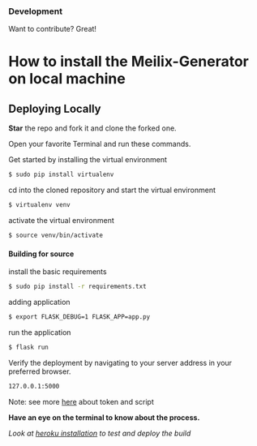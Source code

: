 ### Development

Want to contribute? Great!

# How to install the Meilix-Generator on local machine

## Deploying Locally

**Star** the repo and fork it and clone the forked one.

Open your favorite Terminal and run these commands.

Get started by installing the virtual environment
```sh
$ sudo pip install virtualenv
```

cd into the cloned repository and start the virtual environment
```sh
$ virtualenv venv
```

activate the virtual environment
```sh
$ source venv/bin/activate
```
#### Building for source
install the basic requirements
```sh
$ sudo pip install -r requirements.txt
```
adding application
```sh
$ export FLASK_DEBUG=1 FLASK_APP=app.py
```

run the application
```sh
$ flask run
```

Verify the deployment by navigating to your server address in your preferred browser.

```sh
127.0.0.1:5000
```

Note: see more [here](/docs/installation/my_token.md) about token and script

**Have an eye on the terminal to know about the process.**

*Look at [heroku installation](docs/installation/heroku.md) to test and deploy the build*
